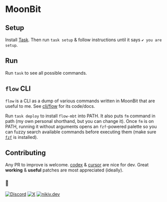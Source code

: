 # MoonBit

## Setup

Install [Task](https://taskfile.dev/docs/installation). Then run `task setup` & follow instructions until it says `✔️ you are setup`.

## Run

Run `task` to see all possible commands.

## `flow` CLI

`flow` is a CLI as a dump of various commands written in MoonBit that are useful to me. See [cli/flow](cli/flow) for its code/docs.

Run `task deploy` to install `flow-mbt` into PATH. It also puts `fm` command in path (my own personal shorthand, but you can change it).
Once `fm` is on PATH, running it without arguments opens an `fzf`-powered palette so you can fuzzy search available commands before executing them (make sure [`fzf`](https://github.com/junegunn/fzf) is installed).

## Contributing

Any PR to improve is welcome. [codex](https://github.com/openai/codex) & [cursor](https://cursor.com) are nice for dev. Great **working** & **useful** patches are most appreciated (ideally).

### 🖤

[![Discord](https://go.nikiv.dev/badge-discord)](https://go.nikiv.dev/discord) [![X](https://go.nikiv.dev/badge-x)](https://x.com/nikitavoloboev) [![nikiv.dev](https://go.nikiv.dev/badge-nikiv)](https://nikiv.dev)
